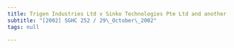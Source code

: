 ```yaml
---
title: Trigen Industries Ltd v Sinko Technologies Pte Ltd and another
subtitle: "[2002] SGHC 252 / 29\_October\_2002"
tags: null

---
```


